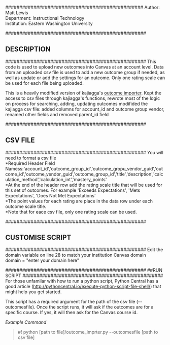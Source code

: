 
#################################################
Author: Matt Lewis  
Department: Instructional Technology  
Institution: Eastern Washington University

##################################################
## DESCRIPTION
##################################################
This code is used to upload new outcomes into Canvas at an account level. Data from an uploaded csv file is used to add a new outcome group if needed, as well as update or add the settings for an outcome. Only one rating scale can be used for each file being uploaded.

This is a heavily modified version of kajiagga's [outcome importer](https://github.com/kajigga/canvas-contrib/tree/master/API_Examples/import_outcomes/python). Kept the access to csv files through kajiagga's functions, rewrote most of the logic on process for searching, adding, updating outcomes modifided the kajiagga csv file: added columns for account_id and outcome group vendor, renamed other fields and removed parent_id field

##################################################
## CSV FILE
##################################################
You will need to format a csv file  
  *Required Header Field Namess:'account_id','outcome_group_id','outcome_gropu_vendor_guid','outcome_id','outcome_vendor_guid','outcome_group_id','title','description','calculation_method','calculation_int','mastery_points'  
  *At the end of the header row add the rating scale title that will be used for this set of outcomes. For example 'Exceeds Expectations', 'Mets Expectations', 'Does Not Met Expectations'  
  *The point values for each rating are place in the data row under each outcome scale title.   
  *Note that for eace csv file, only one rating scale can be used.  


##################################################
## CUSTOMISE SCRIPT
##################################################
Edit the domain variable on line 28 to match your institution Canvas domain  
domain = "enter your domain here"

##################################################
##RUN SCRIPT
##################################################
For those unfamilar with how to run a python script, Python Central has a good article (http://pythoncentral.io/execute-python-script-file-shell/) that might help you get started.

This script has a required argument for the path of the csv file (--outcomesfile). Once the script runs, it will ask if the outcomes are for a specific course. If yes, it will then ask for the Canvas course id.

*Example Command*  
>  #! python [path to file]/outcome_imprter.py --outcomesfile [path to csv file]

